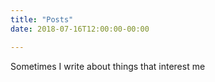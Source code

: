 ```yaml
---
title: "Posts"
date: 2018-07-16T12:00:00-00:00

---
```


Sometimes I write about things that interest me